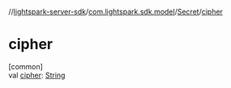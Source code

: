 //[lightspark-server-sdk](../../../index.md)/[com.lightspark.sdk.model](../index.md)/[Secret](index.md)/[cipher](cipher.md)

# cipher

[common]\
val [cipher](cipher.md): [String](https://kotlinlang.org/api/latest/jvm/stdlib/kotlin/-string/index.html)
